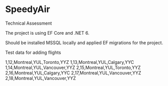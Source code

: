 # SpeedyAir
Technical Assessment

The project is using EF Core and .NET 6.

Should be installed MSSQL locally and applied EF migrations for the project.

Test data for adding flights

1,12,Montreal,YUL,Toronto,YYZ
1,13,Montreal,YUL,Calgary,YYC
1,14,Montreal,YUL,Vancouver,YYZ
2,15,Montreal,YUL,Toronto,YYZ
2,16,Montreal,YUL,Calgary,YYC
2,17,Montreal,YUL,Vancouver,YYZ
2,18,Montreal,YUL,Vancouver,YYZ
